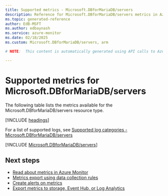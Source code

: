 ```yaml
---
title: Supported metrics - Microsoft.DBforMariaDB/servers
description: Reference for Microsoft.DBforMariaDB/servers metrics in Azure Monitor.
ms.topic: generated-reference
author: EdB-MSFT
ms.author: edbaynash
ms.service: azure-monitor
ms.date: 02/18/2025
ms.custom: Microsoft.DBforMariaDB/servers, arm

# NOTE:  This content is automatically generated using API calls to Azure. Any edits made on these files will be overwritten in the next run of the script. 

---
```


  
# Supported metrics for Microsoft.DBforMariaDB/servers
  
The following table lists the metrics available for the Microsoft.DBforMariaDB/servers resource type.  
  
  
[!INCLUDE [headings](~/reusable-content/ce-skilling/azure/includes/azure-monitor/reference/metrics/metrics-headings.md)]  
  
  
  
For a list of supported logs, see [Supported log categories - Microsoft.DBforMariaDB/servers](../supported-logs/microsoft-dbformariadb-servers-logs.md)  
  
 

[!INCLUDE [Microsoft.DBforMariaDB/servers](~/reusable-content/ce-skilling/azure/includes/azure-monitor/reference/metrics/microsoft-dbformariadb-servers-metrics-include.md)]  



## Next steps

- [Read about metrics in Azure Monitor](/azure/azure-monitor/data-platform)
- [Metrics export using data collection rules](/azure/azure-monitor/essentials/data-collection-metrics)
- [Create alerts on metrics](/azure/azure-monitor/alerts/alerts-overview)
- [Export metrics to storage, Event Hub, or Log Analytics](/azure/azure-monitor/essentials/platform-logs-overview)
